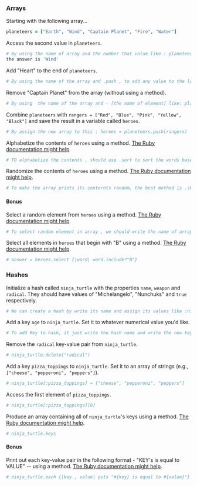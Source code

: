 ### Arrays

Starting with the following array...

```rb
planeteers = ["Earth", "Wind", "Captain Planet", "Fire", "Water"]
```

Access the second value in `planeteers`.

```rb
# By using the name of array and the number that value like : planeteers[1]
the answer is 'Wind'
```

Add "Heart" to the end of `planeteers`.

```rb
# By using the name of the array and .push , to add any value to the last of the array like planeteers.push("Heart")
```

Remove "Captain Planet" from the array (without using a method).

```rb
# By using  the name of the array and - [the name of element] like: planeteers - ["Captain Planet"]
```

Combine `planeteers` with `rangers = ["Red", "Blue", "Pink", "Yellow", "Black"]` and save the result in a variable called `heroes`.

```rb
# By assign the new array to this : heroes = planeteers.push(rangers)
```

Alphabetize the contents of `heroes` using a method. [The Ruby documentation might help](http://ruby-doc.org/core-2.6.1/Array.html).

```rb
# TO alphabetize the contents , should use .sort to sort the words based on alphaets like : heroes.sort
```

Randomize the contents of `heroes` using a method. [The Ruby documentation might help](http://ruby-doc.org/core-2.6.1/Array.html).

```rb
# To make the array prints its conternts random, the best method is .shuffle like: heroes.shuffle
```

#### Bonus

Select a random element from `heroes` using a method. [The Ruby documentation might help](http://ruby-doc.org/core-2.6.1/Array.html).

```rb
# To select random element in array , we should write the name of array and using method sample like : heroes.sample
```

Select all elements in `heroes` that begin with "B" using a method. [The Ruby documentation might help](http://ruby-doc.org/core-2.6.1/Array.html).

```rb
# answer = heroes.select {|word| word.include?"B"} 
```

### Hashes

Initialize a hash called `ninja_turtle` with the properties `name`, `weapon` and `radical`. They should have values of "Michelangelo", "Nunchuks" and `true` respectively.

```rb
# We can create a hash by write its name and assign its values like :ninja_turtle = {'Name' => "Michelangelo" , 'weapon' => "Nunchuks" , 'radical' => "true" }
```

Add a key `age` to `ninja_turtle`. Set it to whatever numerical value you'd like.

```rb
# To add Key to hash, it just write the hash name and write the new key like: ninja_turtle [:age] = 20
```

Remove the `radical` key-value pair from `ninja_turtle`.

```rb
# ninja_turtle.delete("radical")
```

Add a key `pizza_toppings` to `ninja_turtle`. Set it to an array of strings (e.g., `["cheese", "pepperoni", "peppers"]`).

```rb
# ninja_turtle[:pizza_toppings] = ["cheese", "pepperoni", "peppers"]
```

Access the first element of `pizza_toppings`.

```rb
# ninja_turtle[:pizza_toppings][0]
```

Produce an array containing all of `ninja_turtle`'s keys using a method. [The Ruby documentation might help](http://ruby-doc.org/core-1.9.3/Hash.html).

```rb
# ninja_turtle.keys
```

#### Bonus

Print out each key-value pair in the following format - "KEY's is equal to VALUE" -- using a method. [The Ruby documentation might help](http://ruby-doc.org/core-1.9.3/Hash.html).

```rb
# ninja_turtle.each {|key , value| puts "#{key} is equal to #{value}"}
```

